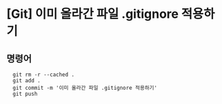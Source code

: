 # [Git] 이미 올라간 파일 .gitignore 적용하기

## 명령어

```
  git rm -r --cached .
  git add .
  git commit -m '이미 올라간 파일 .gitignore 적용하기'
  git push
```

